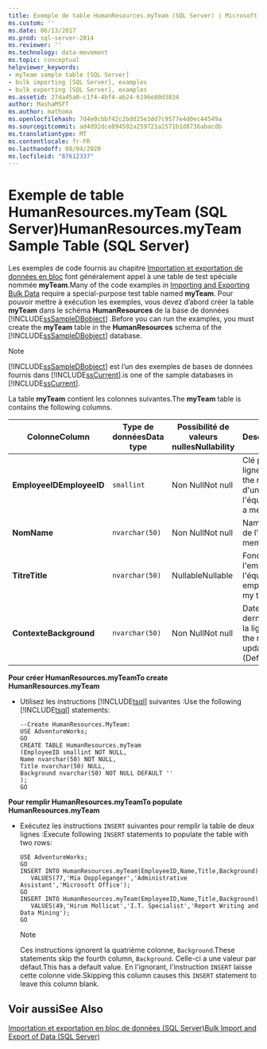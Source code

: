 ```yaml
---
title: Exemple de table HumanResources.myTeam (SQL Server) | Microsoft Docs
ms.custom: ''
ms.date: 06/13/2017
ms.prod: sql-server-2014
ms.reviewer: ''
ms.technology: data-movement
ms.topic: conceptual
helpviewer_keywords:
- myTeam sample table [SQL Server]
- bulk importing [SQL Server], examples
- bulk exporting [SQL Server], examples
ms.assetid: 27da45a0-c1f4-4bf4-ab24-6196e80d3834
author: MashaMSFT
ms.author: mathoma
ms.openlocfilehash: 7d4e0cbbf42c2bdd25e3dd7c9577e4d0ec44549a
ms.sourcegitcommit: ad4d92dce894592a259721a1571b1d8736abacdb
ms.translationtype: MT
ms.contentlocale: fr-FR
ms.lasthandoff: 08/04/2020
ms.locfileid: "87612337"
---
```

# <a name="humanresourcesmyteam-sample-table-sql-server"></a><span data-ttu-id="ac682-102">Exemple de table HumanResources.myTeam (SQL Server)</span><span class="sxs-lookup"><span data-stu-id="ac682-102">HumanResources.myTeam Sample Table (SQL Server)</span></span>
  <span data-ttu-id="ac682-103">Les exemples de code fournis au chapitre [Importation et exportation de données en bloc](bulk-import-and-export-of-data-sql-server.md) font généralement appel à une table de test spéciale nommée **myTeam**.</span><span class="sxs-lookup"><span data-stu-id="ac682-103">Many of the code examples in [Importing and Exporting Bulk Data](bulk-import-and-export-of-data-sql-server.md) require a special-purpose test table named **myTeam**.</span></span> <span data-ttu-id="ac682-104">Pour pouvoir mettre à exécution les exemples, vous devez d’abord créer la table **myTeam** dans le schéma **HumanResources** de la base de données [!INCLUDE[ssSampleDBobject](../../includes/sssampledbobject-md.md)] .</span><span class="sxs-lookup"><span data-stu-id="ac682-104">Before you can run the examples, you must create the **myTeam** table in the **HumanResources** schema of the [!INCLUDE[ssSampleDBobject](../../includes/sssampledbobject-md.md)] database.</span></span>  
  
> [!NOTE]  
>  [!INCLUDE[ssSampleDBobject](../../includes/sssampledbobject-md.md)] <span data-ttu-id="ac682-105">est l’un des exemples de bases de données fournis dans [!INCLUDE[ssCurrent](../../includes/sscurrent-md.md)].</span><span class="sxs-lookup"><span data-stu-id="ac682-105">is one of the sample databases in [!INCLUDE[ssCurrent](../../includes/sscurrent-md.md)].</span></span>  
  
 <span data-ttu-id="ac682-106">La table **myTeam** contient les colonnes suivantes.</span><span class="sxs-lookup"><span data-stu-id="ac682-106">The **myTeam** table is contains the following columns.</span></span>  
  
|<span data-ttu-id="ac682-107">Colonne</span><span class="sxs-lookup"><span data-stu-id="ac682-107">Column</span></span>|<span data-ttu-id="ac682-108">Type de données</span><span class="sxs-lookup"><span data-stu-id="ac682-108">Data type</span></span>|<span data-ttu-id="ac682-109">Possibilité de valeurs nulles</span><span class="sxs-lookup"><span data-stu-id="ac682-109">Nullability</span></span>|<span data-ttu-id="ac682-110">Description</span><span class="sxs-lookup"><span data-stu-id="ac682-110">Description</span></span>|  
|------------|---------------|-----------------|-----------------|  
|<span data-ttu-id="ac682-111">**EmployeeID**</span><span class="sxs-lookup"><span data-stu-id="ac682-111">**EmployeeID**</span></span>|`smallint`|<span data-ttu-id="ac682-112">Non Null</span><span class="sxs-lookup"><span data-stu-id="ac682-112">Not null</span></span>|<span data-ttu-id="ac682-113">Clé primaire des lignes.</span><span class="sxs-lookup"><span data-stu-id="ac682-113">Primary key for the rows.</span></span> <span data-ttu-id="ac682-114">EmployeeID d'un membre de l'équipe.</span><span class="sxs-lookup"><span data-stu-id="ac682-114">Employee ID of a member of my team.</span></span>|  
|<span data-ttu-id="ac682-115">**Nom**</span><span class="sxs-lookup"><span data-stu-id="ac682-115">**Name**</span></span>|`nvarchar(50)`|<span data-ttu-id="ac682-116">Non Null</span><span class="sxs-lookup"><span data-stu-id="ac682-116">Not null</span></span>|<span data-ttu-id="ac682-117">Name est un membre de l'équipe.</span><span class="sxs-lookup"><span data-stu-id="ac682-117">Name of a member of my team.</span></span>|  
|<span data-ttu-id="ac682-118">**Titre**</span><span class="sxs-lookup"><span data-stu-id="ac682-118">**Title**</span></span>|`nvarchar(50)`|<span data-ttu-id="ac682-119">Nullable</span><span class="sxs-lookup"><span data-stu-id="ac682-119">Nullable</span></span>|<span data-ttu-id="ac682-120">Fonction occupée par l'employé au sein de l'équipe.</span><span class="sxs-lookup"><span data-stu-id="ac682-120">Title the employee performs on my team.</span></span>|  
|<span data-ttu-id="ac682-121">**Contexte**</span><span class="sxs-lookup"><span data-stu-id="ac682-121">**Background**</span></span>|`nvarchar(50)`|<span data-ttu-id="ac682-122">Non Null</span><span class="sxs-lookup"><span data-stu-id="ac682-122">Not null</span></span>|<span data-ttu-id="ac682-123">Date et heure de dernière mise à jour de la ligne</span><span class="sxs-lookup"><span data-stu-id="ac682-123">Date and time the row was last updated.</span></span> <span data-ttu-id="ac682-124">(Par défaut)</span><span class="sxs-lookup"><span data-stu-id="ac682-124">(Default)</span></span>|  
  
 <span data-ttu-id="ac682-125">**Pour créer HumanResources.myTeam**</span><span class="sxs-lookup"><span data-stu-id="ac682-125">**To create HumanResources.myTeam**</span></span>  
  
-   <span data-ttu-id="ac682-126">Utilisez les instructions [!INCLUDE[tsql](../../includes/tsql-md.md)] suivantes :</span><span class="sxs-lookup"><span data-stu-id="ac682-126">Use the following [!INCLUDE[tsql](../../includes/tsql-md.md)] statements:</span></span>  
  
    ```  
    --Create HumanResources.MyTeam:   
    USE AdventureWorks;  
    GO  
    CREATE TABLE HumanResources.myTeam   
    (EmployeeID smallint NOT NULL,  
    Name nvarchar(50) NOT NULL,  
    Title nvarchar(50) NULL,  
    Background nvarchar(50) NOT NULL DEFAULT ''  
    );  
    GO  
    ```  
  
 <span data-ttu-id="ac682-127">**Pour remplir HumanResources.myTeam**</span><span class="sxs-lookup"><span data-stu-id="ac682-127">**To populate HumanResources.myTeam**</span></span>  
  
-   <span data-ttu-id="ac682-128">Exécutez les instructions `INSERT` suivantes pour remplir la table de deux lignes :</span><span class="sxs-lookup"><span data-stu-id="ac682-128">Execute following `INSERT` statements to populate the table with two rows:</span></span>  
  
    ```  
    USE AdventureWorks;  
    GO  
    INSERT INTO HumanResources.myTeam(EmployeeID,Name,Title,Background)  
       VALUES(77,'Mia Doppleganger','Administrative Assistant','Microsoft Office');  
    GO  
    INSERT INTO HumanResources.myTeam(EmployeeID,Name,Title,Background)  
       VALUES(49,'Hirum Mollicat','I.T. Specialist','Report Writing and Data Mining');  
    GO  
    ```  
  
    > [!NOTE]  
    >  <span data-ttu-id="ac682-129">Ces instructions ignorent la quatrième colonne, `Background`.</span><span class="sxs-lookup"><span data-stu-id="ac682-129">These statements skip the fourth column, `Background`.</span></span> <span data-ttu-id="ac682-130">Celle-ci a une valeur par défaut.</span><span class="sxs-lookup"><span data-stu-id="ac682-130">This has a default value.</span></span> <span data-ttu-id="ac682-131">En l'ignorant, l'instruction `INSERT` laisse cette colonne vide.</span><span class="sxs-lookup"><span data-stu-id="ac682-131">Skipping this column causes this `INSERT` statement to leave this column blank.</span></span>  
  
## <a name="see-also"></a><span data-ttu-id="ac682-132">Voir aussi</span><span class="sxs-lookup"><span data-stu-id="ac682-132">See Also</span></span>  
 [<span data-ttu-id="ac682-133">Importation et exportation en bloc de données &#40;SQL Server&#41;</span><span class="sxs-lookup"><span data-stu-id="ac682-133">Bulk Import and Export of Data &#40;SQL Server&#41;</span></span>](bulk-import-and-export-of-data-sql-server.md)  
  
  
